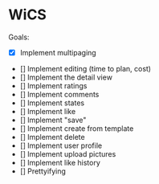 WiCS
====

Goals: 
- [X] Implement multipaging
- [] Implement editing (time to plan, cost)
- [] Implement the detail view
- [] Implement ratings
- [] Implement comments
- [] Implement states
- [] Implement like
- [] Implement "save"
- [] Implement create from template
- [] Implement delete
- [] Implement user profile
- [] Implement upload pictures
- [] Implement like history
- [] Prettyifying
